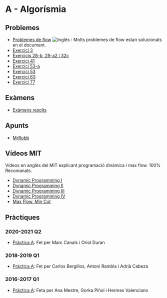 # A - Algorísmia

## Problemes

- [Problemes de flow](Documents/homecornell_NF.pdf) ![Inglés](http://www.kreativekorp.com/lib/flags/gb.png) 
: Molts problemes de flow estan solucionats en el document.
- [Exercici 3](https://github.com/NIL6NIL6/Algorismia/blob/master/CoefGini.pdf)
- [Exercicis 28-b, 29-a2 i 32c](Documents/aclariments.pdf)
- [Exercici 41](https://github.com/NIL6NIL6/Algorismia/blob/master/CinemaVis.pdf)
- [Exercici 53-a](Documents/aclariments2.pdf)
- [Exercici 53](https://github.com/Dirken/A-FIB/blob/master/Exercici%20entregable%20Algor%C3%ADsmia%202.pdf)
- [Exercici 63](https://github.com/NIL6NIL6/Algorismia/blob/master/Simpatia.pdf)
- [Exercici 77](https://github.com/Dirken/A-FIB/blob/master/Exercici%20entregable%20Algor%C3%ADsmia%202.pdf)

## Exàmens

- [Exàmens resolts](Examens)

## Apunts

- [MrRobb](https://github.com/MrRobb/A-FIB/tree/master/Apuntes)

## Vídeos MIT

Vídeos en anglès del MIT explicant programació dinàmica i max flow. 100% Recomanats.

- [Dynamic Programming I](https://www.youtube.com/watch?v=OQ5jsbhAv_M)
- [Dynamic Programming II](https://www.youtube.com/watch?v=ENyox7kNKeY)
- [Dynamic Programming III](https://www.youtube.com/watch?v=ocZMDMZwhCY)
- [Dynamic Programming IV](https://www.youtube.com/watch?v=tp4_UXaVyx8)
- [Max Flow, Min Cut](https://www.youtube.com/watch?v=VYZGlgzr_As)

## Pràctiques

### 2020-2021 Q2

- [Pràctica A](https://gitlab.com/m-canals/gei/-/blob/main/A/Conjectura%20de%20Mertens.pdf): Fet per Marc Canals i Oriol Duran

### 2018-2019 Q1 

- [Pràctica A](https://github.com/adriacabeza/Document-similarity-detection-using-hashing): Fet per Carlos Bergillos, Antoni Rambla i Adrià Cabeza

### 2016-2017 Q1
- [Pràctica A](https://github.com/anamestre/FIB-A-DocSim): Feta per Ana Mestre, Gorka Piñol i Hermes Valenciano
